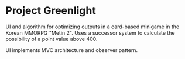 # Project Greenlight
UI and algorithm for optimizing outputs in a card-based minigame in the Korean MMORPG "Metin 2". 
Uses a successor system to calculate the possibility of a point value above 400. 

UI implements MVC architecture and observer pattern.

